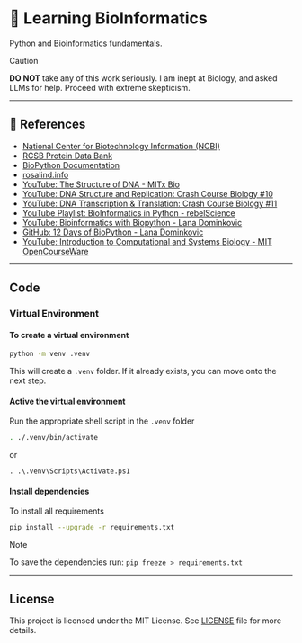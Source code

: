 # 🧬 Learning BioInformatics

Python and Bioinformatics fundamentals.

> [!CAUTION]
> **DO NOT** take any of this work seriously. I am inept at Biology, and asked LLMs for help. Proceed with extreme skepticism.

---

## 📕 References

- [National Center for Biotechnology Information (NCBI)](https://www.ncbi.nlm.nih.gov/)
- [RCSB Protein Data Bank](https://www.rcsb.org/)
- [BioPython Documentation](https://biopython.org/)
- [rosalind.info](https://rosalind.info/problems/locations/)
- [YouTube: The Structure of DNA - MITx Bio](https://www.youtube.com/watch?v=o_-6JXLYS-k)
- [YouTube: DNA Structure and Replication: Crash Course Biology #10](https://www.youtube.com/watch?v=8kK2zwjRV0M)
- [YouTube: DNA Transcription & Translation: Crash Course Biology #11](https://www.youtube.com/watch?v=itsb2SqR-R0&t=52s)
- [YouTube Playlist: BioInformatics in Python - rebelScience](https://www.youtube.com/playlist?list=PLpSOMAcxEB_jUKMvdl8rHqNiZXFIrtd5G)
- [YouTube: Bioinformatics with Biopython - Lana Dominkovic](https://www.youtube.com/watch?v=ocA2IMe7dpA)
- [GitHub: 12 Days of BioPython - Lana Dominkovic](https://github.com/lanadominkovic/12-days-of-biopython)
- [YouTube: Introduction to Computational and Systems Biology - MIT OpenCourseWare](https://www.youtube.com/watch?v=lJzybEXmIj0)

---

## Code

### Virtual Environment

#### To create a virtual environment

```sh
python -m venv .venv
```

This will create a `.venv` folder. If it already exists, you can move onto the next step.

#### Active the virtual environment

Run the appropriate shell script in the `.venv` folder

```sh
. ./.venv/bin/activate
```

or 

```pwsh
. .\.venv\Scripts\Activate.ps1
```

#### Install dependencies

To install all requirements

```sh
pip install --upgrade -r requirements.txt
```

>[!NOTE]
> To save the dependencies run: `pip freeze > requirements.txt`

---

## License

This project is licensed under the MIT License. See [LICENSE](./LICENSE) file for more details.
